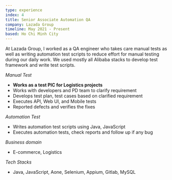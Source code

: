 ```yaml
---
type: experience
index: 4
title: Senior Associate Automation QA
company: Lazada Group
timeline: May 2021 - Present
based: Ho Chi Minh City
---
```


At Lazada Group, I worked as a QA engineer who takes care manual tests as well as writing automation test scripts to reduce effort for manual testing during our daily work.
We used mostly all Alibaba stacks to develop test framework and write test scripts.

_Manual Test_

- **Works as a test PIC for Logistics projects**
- Works with developers and PD team to clarify requirement
- Develops test plan, test cases based on clarified requirement
- Executes API, Web UI, and Mobile tests
- Reported defects and verifies the fixes

_Automation Test_

- Writes automation test scripts using Java, JavaScript
- Executes automation tests, check reports and follow up if any bug

_Business domain_

- E-commerce, Logistics

_Tech Stacks_

- Java, JavaScript, Aone, Selenium, Appium, Gitlab, MySQL
